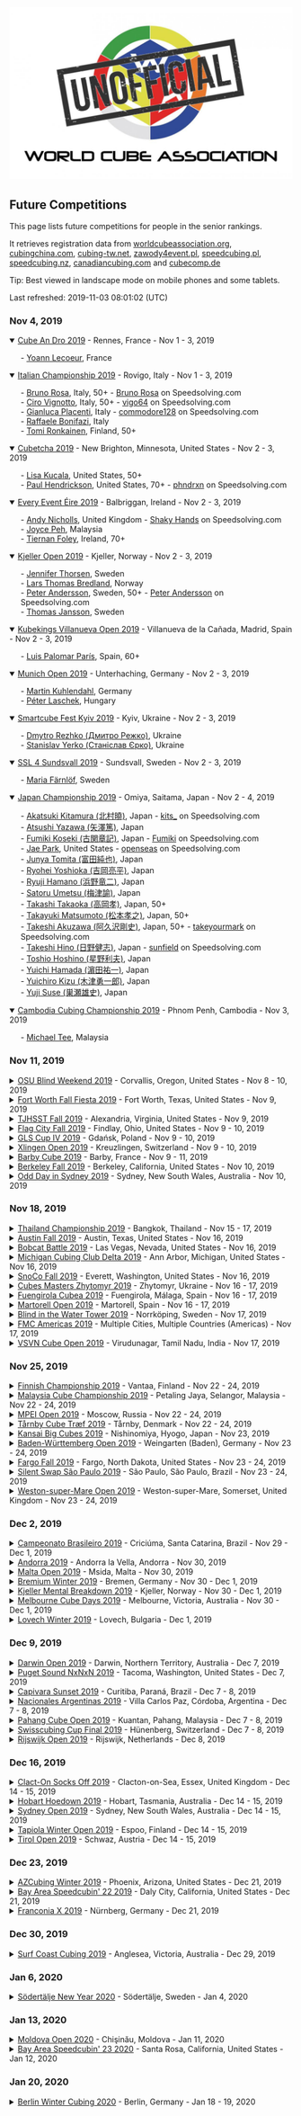 ![alt text](img/logo.jpg "logo")
## Future Competitions

This page lists future competitions for people in the senior rankings.

It retrieves registration data from [worldcubeassociation.org](https://www.worldcubeassociation.org/competitions), [cubingchina.com](https://cubingchina.com/competition), [cubing-tw.net](https://cubing-tw.net/event/), [zawody4event.pl](https://zawody4event.pl/#competitions), [speedcubing.pl](https://www.speedcubing.pl/), [speedcubing.nz](https://www.speedcubing.nz/), [canadiancubing.com](http://www.canadiancubing.com/Events) and [cubecomp.de](https://cubecomp.de/)

Tip: Best viewed in landscape mode on mobile phones and some tablets.

Last refreshed: 2019-11-03 08:01:02 (UTC)

<h3>Nov 4, 2019</h3>

<details open>
  <summary><a href="https://www.worldcubeassociation.org/competitions/CubeAnDro2019">Cube An Dro 2019</a> - Rennes, France - Nov 1 - 3, 2019</summary>
  <p style="margin-left: 20px">
    - <a href="https://www.worldcubeassociation.org/persons/2016LECO01">Yoann Lecoeur</a>, France
  </p>
</details>

<details open>
  <summary><a href="https://www.worldcubeassociation.org/competitions/ItalianChampionship2019">Italian Championship 2019</a> - Rovigo, Italy - Nov 1 - 3, 2019</summary>
  <p style="margin-left: 20px">
    - <a href="https://www.worldcubeassociation.org/persons/2017ROSA09">Bruno Rosa</a>, Italy, 50+ - <a href="https://www.speedsolving.com/members/bruno-rosa.42512">Bruno Rosa</a> on Speedsolving.com<br/>
    - <a href="https://www.worldcubeassociation.org/persons/2014VIGN02">Ciro Vignotto</a>, Italy, 50+ - <a href="https://www.speedsolving.com/members/vigo64.23797">vigo64</a> on Speedsolving.com<br/>
    - <a href="https://www.worldcubeassociation.org/persons/2012PLAC01">Gianluca Placenti</a>, Italy - <a href="https://www.speedsolving.com/members/commodore128.18054">commodore128</a> on Speedsolving.com<br/>
    - <a href="https://www.worldcubeassociation.org/persons/2017BONI01">Raffaele Bonifazi</a>, Italy<br/>
    - <a href="https://www.worldcubeassociation.org/persons/2012RONK01">Tomi Ronkainen</a>, Finland, 50+
  </p>
</details>

<details open>
  <summary><a href="https://www.worldcubeassociation.org/competitions/Cubetcha2019">Cubetcha 2019</a> - New Brighton, Minnesota, United States - Nov 2 - 3, 2019</summary>
  <p style="margin-left: 20px">
    - <a href="https://www.worldcubeassociation.org/persons/2019KUCA01">Lisa Kucala</a>, United States, 50+<br/>
    - <a href="https://www.worldcubeassociation.org/persons/2009HEND01">Paul Hendrickson</a>, United States, 70+ - <a href="https://www.speedsolving.com/members/phndrxn.4384">phndrxn</a> on Speedsolving.com
  </p>
</details>

<details open>
  <summary><a href="https://www.worldcubeassociation.org/competitions/EveryEventEire2019">Every Event Éire 2019</a> - Balbriggan, Ireland - Nov 2 - 3, 2019</summary>
  <p style="margin-left: 20px">
    - <a href="https://www.worldcubeassociation.org/persons/2015NICH04">Andy Nicholls</a>, United Kingdom - <a href="https://www.speedsolving.com/members/shaky-hands.32568">Shaky Hands</a> on Speedsolving.com<br/>
    - <a href="https://www.worldcubeassociation.org/persons/2017PEHJ01">Joyce Peh</a>, Malaysia<br/>
    - <a href="https://www.worldcubeassociation.org/persons/2018FOLE03">Tiernan Foley</a>, Ireland, 70+
  </p>
</details>

<details open>
  <summary><a href="https://www.worldcubeassociation.org/competitions/KjellerOpen2019">Kjeller Open 2019</a> - Kjeller, Norway - Nov 2 - 3, 2019</summary>
  <p style="margin-left: 20px">
    - <a href="https://www.worldcubeassociation.org/persons/2017THOR05">Jennifer Thorsen</a>, Sweden<br/>
    - <a href="https://www.worldcubeassociation.org/persons/2014BRED01">Lars Thomas Bredland</a>, Norway<br/>
    - <a href="https://www.worldcubeassociation.org/persons/2013ANDE01">Peter Andersson</a>, Sweden, 50+ - <a href="https://www.speedsolving.com/members/peter-andersson.21285">Peter Andersson</a> on Speedsolving.com<br/>
    - <a href="https://www.worldcubeassociation.org/persons/2017JANS02">Thomas Jansson</a>, Sweden
  </p>
</details>

<details open>
  <summary><a href="https://www.worldcubeassociation.org/competitions/KubekingsVillanuevaOpen2019">Kubekings Villanueva Open 2019</a> - Villanueva de la Cañada, Madrid, Spain - Nov 2 - 3, 2019</summary>
  <p style="margin-left: 20px">
    - <a href="https://www.worldcubeassociation.org/persons/2018PARI11">Luis Palomar París</a>, Spain, 60+
  </p>
</details>

<details open>
  <summary><a href="https://www.worldcubeassociation.org/competitions/MunichOpen2019">Munich Open 2019</a> - Unterhaching, Germany - Nov 2 - 3, 2019</summary>
  <p style="margin-left: 20px">
    - <a href="https://www.worldcubeassociation.org/persons/2016KUHL01">Martin Kuhlendahl</a>, Germany<br/>
    - <a href="https://www.worldcubeassociation.org/persons/2016LASC01">Péter Laschek</a>, Hungary
  </p>
</details>

<details open>
  <summary><a href="https://www.worldcubeassociation.org/competitions/SmartcubeFestKyiv2019">Smartcube Fest Kyiv 2019</a> - Kyiv, Ukraine - Nov 2 - 3, 2019</summary>
  <p style="margin-left: 20px">
    - <a href="https://www.worldcubeassociation.org/persons/2017REZH01">Dmytro Rezhko (Дмитро Режко)</a>, Ukraine<br/>
    - <a href="https://www.worldcubeassociation.org/persons/2011YERK01">Stanislav Yerko (Станіслав Єрко)</a>, Ukraine
  </p>
</details>

<details open>
  <summary><a href="https://www.worldcubeassociation.org/competitions/SSL4Sundsvall2019">SSL 4 Sundsvall 2019</a> - Sundsvall, Sweden - Nov 2 - 3, 2019</summary>
  <p style="margin-left: 20px">
    - <a href="https://www.worldcubeassociation.org/persons/2017FARN02">Maria Färnlöf</a>, Sweden
  </p>
</details>

<details open>
  <summary><a href="https://www.worldcubeassociation.org/competitions/JapanChampionship2019">Japan Championship 2019</a> -  Omiya, Saitama, Japan - Nov 2 - 4, 2019</summary>
  <p style="margin-left: 20px">
    - <a href="https://www.worldcubeassociation.org/persons/2017KITA01">Akatsuki Kitamura (北村曉)</a>, Japan - <a href="https://www.speedsolving.com/members/kits_.50452">kits_</a> on Speedsolving.com<br/>
    - <a href="https://www.worldcubeassociation.org/persons/2005YAZA01">Atsushi Yazawa (矢澤篤)</a>, Japan<br/>
    - <a href="https://www.worldcubeassociation.org/persons/2005KOSE01">Fumiki Koseki (古関章記)</a>, Japan - <a href="https://www.speedsolving.com/members/fumiki.5263">Fumiki</a> on Speedsolving.com<br/>
    - <a href="https://www.worldcubeassociation.org/persons/2015PARK24">Jae Park</a>, United States - <a href="https://www.speedsolving.com/members/openseas.32143">openseas</a> on Speedsolving.com<br/>
    - <a href="https://www.worldcubeassociation.org/persons/2005TOMI01">Junya Tomita (富田純也)</a>, Japan<br/>
    - <a href="https://www.worldcubeassociation.org/persons/2011YOSH01">Ryohei Yoshioka (吉岡亮平)</a>, Japan<br/>
    - <a href="https://www.worldcubeassociation.org/persons/2010HAMA03">Ryuji Hamano (浜野竜二)</a>, Japan<br/>
    - <a href="https://www.worldcubeassociation.org/persons/2016UMET02">Satoru Umetsu (梅津諭)</a>, Japan<br/>
    - <a href="https://www.worldcubeassociation.org/persons/2017TAKA02">Takashi Takaoka (高岡孝)</a>, Japan, 50+<br/>
    - <a href="https://www.worldcubeassociation.org/persons/2008MATS04">Takayuki Matsumoto (松本孝之)</a>, Japan, 50+<br/>
    - <a href="https://www.worldcubeassociation.org/persons/2005AKUZ01">Takeshi Akuzawa (阿久沢剛史)</a>, Japan, 50+ - <a href="https://www.speedsolving.com/members/takeyourmark.1407">takeyourmark</a> on Speedsolving.com<br/>
    - <a href="https://www.worldcubeassociation.org/persons/2012HINO01">Takeshi Hino (日野健志)</a>, Japan - <a href="https://www.speedsolving.com/members/sunfield.26577">sunfield</a> on Speedsolving.com<br/>
    - <a href="https://www.worldcubeassociation.org/persons/2018HOSH02">Toshio Hoshino (星野利夫)</a>, Japan<br/>
    - <a href="https://www.worldcubeassociation.org/persons/2012HAMA02">Yuichi Hamada (濵田祐一)</a>, Japan<br/>
    - <a href="https://www.worldcubeassociation.org/persons/2014KIZU01">Yuichiro Kizu (木津勇一郎)</a>, Japan<br/>
    - <a href="https://www.worldcubeassociation.org/persons/2005SUSE01">Yuji Suse (巣瀬雄史)</a>, Japan
  </p>
</details>

<details open>
  <summary><a href="https://www.worldcubeassociation.org/competitions/CambodiaCubingChampionship2019">Cambodia Cubing Championship 2019</a> - Phnom Penh, Cambodia - Nov 3, 2019</summary>
  <p style="margin-left: 20px">
    - <a href="https://www.worldcubeassociation.org/persons/2018TEEM01">Michael Tee</a>, Malaysia
  </p>
</details>

<h3>Nov 11, 2019</h3>

<details>
  <summary><a href="https://www.worldcubeassociation.org/competitions/OSUBlindWeekend2019">OSU Blind Weekend 2019</a> - Corvallis, Oregon, United States - Nov 8 - 10, 2019</summary>
  <p style="margin-left: 20px">
    - <a href="https://www.worldcubeassociation.org/persons/2017LAWR04">Timothy Lawrance</a>, South Africa - <a href="https://www.speedsolving.com/members/theos.37899">theos</a> on Speedsolving.com
  </p>
</details>

<details>
  <summary><a href="https://www.worldcubeassociation.org/competitions/FortWorthFallFiesta2019">Fort Worth Fall Fiesta 2019</a> - Fort Worth, Texas, United States - Nov 9, 2019</summary>
  <p style="margin-left: 20px">
    - <a href="https://www.worldcubeassociation.org/persons/2015PARK24">Jae Park</a>, United States - <a href="https://www.speedsolving.com/members/openseas.32143">openseas</a> on Speedsolving.com<br/>
    - <a href="https://www.worldcubeassociation.org/persons/2016GREE02">Jason Green</a>, United States - <a href="https://www.speedsolving.com/members/jason-green.31284">Jason Green</a> on Speedsolving.com
  </p>
</details>

<details>
  <summary><a href="https://www.worldcubeassociation.org/competitions/TJHSSTFall2019">TJHSST Fall 2019</a> - Alexandria, Virginia, United States - Nov 9, 2019</summary>
  <p style="margin-left: 20px">
    - <a href="https://www.worldcubeassociation.org/persons/2016DUEH02">Jeremy Duehring</a>, United States - <a href="https://www.speedsolving.com/members/spartansailor.36397">SpartanSailor</a> on Speedsolving.com
  </p>
</details>

<details>
  <summary><a href="https://www.worldcubeassociation.org/competitions/FlagCityFall2019">Flag City Fall 2019</a> - Findlay, Ohio, United States - Nov 9 - 10, 2019</summary>
  <p style="margin-left: 20px">
    - <a href="https://www.worldcubeassociation.org/persons/2019FRAT01">Ed Frato-Sweeney</a>, United States, 50+<br/>
    - <a href="https://www.worldcubeassociation.org/persons/2019GOFF01">Roger L. Goff</a>, United States, 60+<br/>
    - <a href="https://www.worldcubeassociation.org/persons/2019KOLC04">Wally Kolcz</a>, United States
  </p>
</details>

<details>
  <summary><a href="https://www.worldcubeassociation.org/competitions/GLSCupIV2019">GLS Cup IV 2019</a> - Gdańsk, Poland - Nov 9 - 10, 2019</summary>
  <p style="margin-left: 20px">
    - <a href="https://www.worldcubeassociation.org/persons/2011ZAKR01">Ernest Zakrzewski</a>, Poland<br/>
    - <a href="https://www.worldcubeassociation.org/persons/2014PACE01">Grzegorz Pacewicz</a>, Poland - <a href="https://www.speedsolving.com/members/h2f.22236">h2f</a> on Speedsolving.com<br/>
    - <a href="https://www.worldcubeassociation.org/persons/2018DUBI04">Joanna Dubicka</a>, Poland
  </p>
</details>

<details>
  <summary><a href="https://www.worldcubeassociation.org/competitions/XlingenOpen2019">Xlingen Open 2019</a> - Kreuzlingen, Switzerland - Nov 9 - 10, 2019</summary>
  <p style="margin-left: 20px">
    - <a href="https://www.worldcubeassociation.org/persons/2018DITT03">Thomas Ditton</a>, Switzerland
  </p>
</details>

<details>
  <summary><a href="https://www.worldcubeassociation.org/competitions/BarbyCube2019">Barby Cube 2019</a> - Barby, France - Nov 9 - 11, 2019</summary>
  <p style="margin-left: 20px">
    - <a href="https://www.worldcubeassociation.org/persons/2015REYN07">Laurent Reynaud</a>, France, 50+<br/>
    - <a href="https://www.worldcubeassociation.org/persons/2011LUCI01">Philippe Lucien</a>, France
  </p>
</details>

<details>
  <summary><a href="https://www.worldcubeassociation.org/competitions/BerkeleyFall2019">Berkeley Fall 2019</a> - Berkeley, California, United States - Nov 10, 2019</summary>
  <p style="margin-left: 20px">
    - <a href="https://www.worldcubeassociation.org/persons/2017BAIR03">Michael Bairdsmith</a>, United States
  </p>
</details>

<details>
  <summary><a href="https://www.worldcubeassociation.org/competitions/OddDayinSydney2019">Odd Day in Sydney 2019</a> - Sydney, New South Wales, Australia - Nov 10, 2019</summary>
  <p style="margin-left: 20px">
    - <a href="https://www.worldcubeassociation.org/persons/2014ROCH07">David Roche</a>, Australia<br/>
    - <a href="https://www.worldcubeassociation.org/persons/2018COOK04">John Cook</a>, Australia, 50+<br/>
    - <a href="https://www.worldcubeassociation.org/persons/2017GEES01">Paul N. van de Geest</a>, United Kingdom
  </p>
</details>

<h3>Nov 18, 2019</h3>

<details>
  <summary><a href="https://www.worldcubeassociation.org/competitions/ThailandChampionship2019">Thailand Championship 2019</a> - Bangkok, Thailand - Nov 15 - 17, 2019</summary>
  <p style="margin-left: 20px">
    - <a href="https://www.worldcubeassociation.org/persons/2017PEHJ01">Joyce Peh</a>, Malaysia<br/>
    - <a href="https://www.worldcubeassociation.org/persons/2019CHIE01">Siwasan Chiewpimolporn (ศิวสรรค์ เชี่ยวพิมลพร)</a>, Thailand - <a href="https://www.speedsolving.com/members/mcmlxx.30699">MCMLXX</a> on Speedsolving.com<br/>
    - <a href="https://www.worldcubeassociation.org/persons/2014KIZU01">Yuichiro Kizu (木津勇一郎)</a>, Japan
  </p>
</details>

<details>
  <summary><a href="https://www.worldcubeassociation.org/competitions/AustinFall2019">Austin Fall 2019</a> - Austin, Texas, United States - Nov 16, 2019</summary>
  <p style="margin-left: 20px">
    - <a href="https://www.worldcubeassociation.org/persons/2015PARK24">Jae Park</a>, United States - <a href="https://www.speedsolving.com/members/openseas.32143">openseas</a> on Speedsolving.com
  </p>
</details>

<details>
  <summary><a href="https://www.worldcubeassociation.org/competitions/BobcatBattle2019">Bobcat Battle 2019</a> - Las Vegas, Nevada, United States - Nov 16, 2019</summary>
  <p style="margin-left: 20px">
    - <a href="https://www.worldcubeassociation.org/persons/2018TURN03">Dan Turner</a>, United States
  </p>
</details>

<details>
  <summary><a href="https://www.worldcubeassociation.org/competitions/MichiganCubingClubDelta2019">Michigan Cubing Club Delta 2019</a> - Ann Arbor, Michigan, United States - Nov 16, 2019</summary>
  <p style="margin-left: 20px">
    - <a href="https://www.worldcubeassociation.org/persons/2019KOLC04">Wally Kolcz</a>, United States
  </p>
</details>

<details>
  <summary><a href="https://www.worldcubeassociation.org/competitions/SnoCoFall2019">SnoCo Fall 2019</a> - Everett, Washington, United States - Nov 16, 2019</summary>
  <p style="margin-left: 20px">
    - <a href="https://www.worldcubeassociation.org/persons/2018FENI01">Ashley Feniello</a>, United States<br/>
    - <a href="https://www.worldcubeassociation.org/persons/2017TABA02">Chris Tabar</a>, United States<br/>
    - <a href="https://www.worldcubeassociation.org/persons/2017BROW09">David Brown</a>, United States, 50+<br/>
    - <a href="https://www.worldcubeassociation.org/persons/2018PRAT13">James Pratt</a>, United Kingdom - <a href="https://www.speedsolving.com/members/soyale.47560">Soyale</a> on Speedsolving.com<br/>
    - <a href="https://www.worldcubeassociation.org/persons/2019BLAC02">Jason Black</a>, United States<br/>
    - <a href="https://www.worldcubeassociation.org/persons/2015HUNT01">Ken Hunt</a>, United States - <a href="https://www.speedsolving.com/members/atouchofgeek.27062">atouchofgeek</a> on Speedsolving.com
  </p>
</details>

<details>
  <summary><a href="https://www.worldcubeassociation.org/competitions/CubesMastersZhytomyr2019">Cubes Masters Zhytomyr 2019</a> - Zhytomyr, Ukraine - Nov 16 - 17, 2019</summary>
  <p style="margin-left: 20px">
    - <a href="https://www.worldcubeassociation.org/persons/2017REZH01">Dmytro Rezhko (Дмитро Режко)</a>, Ukraine
  </p>
</details>

<details>
  <summary><a href="https://www.worldcubeassociation.org/competitions/FuengirolaCubea2019">Fuengirola Cubea 2019</a> - Fuengirola, Málaga, Spain - Nov 16 - 17, 2019</summary>
  <p style="margin-left: 20px">
    - <a href="https://www.worldcubeassociation.org/persons/2016GILJ03">Jesús Bastida Gil</a>, Spain<br/>
    - <a href="https://www.worldcubeassociation.org/persons/2015LOPE29">José Luis Molina López</a>, Spain<br/>
    - <a href="https://www.worldcubeassociation.org/persons/2018MORE06">Álvaro García Moreau</a>, Spain
  </p>
</details>

<details>
  <summary><a href="https://www.worldcubeassociation.org/competitions/MartorellOpen2019">Martorell Open 2019</a> - Martorell, Spain - Nov 16 - 17, 2019</summary>
  <p style="margin-left: 20px">
    - <a href="https://www.worldcubeassociation.org/persons/2009TIRA01">Javier Tirado Ortiz</a>, Spain - <a href="https://www.speedsolving.com/members/superti.5804">superti</a> on Speedsolving.com<br/>
    - <a href="https://www.worldcubeassociation.org/persons/2016BORR02">Jordi Borrell</a>, Spain<br/>
    - <a href="https://www.worldcubeassociation.org/persons/2018PARI11">Luis Palomar París</a>, Spain, 60+
  </p>
</details>

<details>
  <summary><a href="https://www.worldcubeassociation.org/competitions/BlindintheWaterTower2019">Blind in the Water Tower 2019</a> - Norrköping, Sweden - Nov 17, 2019</summary>
  <p style="margin-left: 20px">
    - <a href="https://www.worldcubeassociation.org/persons/2008BERG04">Mats Bergsten</a>, Sweden, 60+ - <a href="https://www.speedsolving.com/members/matsbergsten.1760">MatsBergsten</a> on Speedsolving.com
  </p>
</details>

<details>
  <summary><a href="https://www.worldcubeassociation.org/competitions/FMCAmericas2019">FMC Americas 2019</a> - Multiple Cities, Multiple Countries (Americas) - Nov 17, 2019</summary>
  <p style="margin-left: 20px">
    - <a href="https://www.worldcubeassociation.org/persons/2017NOVA05">João Luiz Melo Novaes</a>, Brazil
  </p>
</details>

<details>
  <summary><a href="https://www.worldcubeassociation.org/competitions/VSVNCubeOpen2019">VSVN Cube Open 2019</a> - Virudunagar, Tamil Nadu, India - Nov 17, 2019</summary>
  <p style="margin-left: 20px">
    - <a href="https://www.worldcubeassociation.org/persons/2018NATH03">Senthil Nathan</a>, India<br/>
    - <a href="https://www.worldcubeassociation.org/persons/2017MARI16">Uma Marieswaran</a>, India<br/>
    - <a href="https://www.worldcubeassociation.org/persons/2016MUTH05">Vani Muthukrishnan</a>, India
  </p>
</details>

<h3>Nov 25, 2019</h3>

<details>
  <summary><a href="https://www.worldcubeassociation.org/competitions/FinnishChampionship2019">Finnish Championship 2019</a> - Vantaa, Finland - Nov 22 - 24, 2019</summary>
  <p style="margin-left: 20px">
    - <a href="https://www.worldcubeassociation.org/persons/2012RONK01">Tomi Ronkainen</a>, Finland, 50+
  </p>
</details>

<details>
  <summary><a href="https://www.worldcubeassociation.org/competitions/MalaysiaCubeChampionship2019">Malaysia Cube Championship 2019</a> - Petaling Jaya, Selangor, Malaysia - Nov 22 - 24, 2019</summary>
  <p style="margin-left: 20px">
    - <a href="https://www.worldcubeassociation.org/persons/2017PEHJ01">Joyce Peh</a>, Malaysia<br/>
    - <a href="https://www.worldcubeassociation.org/persons/2010WENS01">Siew Hann Wen (蕭漢文)</a>, Malaysia<br/>
    - <a href="https://www.worldcubeassociation.org/persons/2010SOHT01">Tiffany Soh (蘇明珠)</a>, Malaysia
  </p>
</details>

<details>
  <summary><a href="https://www.worldcubeassociation.org/competitions/MPEIOpen2019">MPEI Open 2019</a> - Moscow, Russia - Nov 22 - 24, 2019</summary>
  <p style="margin-left: 20px">
    - <a href="https://www.worldcubeassociation.org/persons/2017KOST06">Roman Kostyukov</a>, Russia<br/>
    - <a href="https://www.worldcubeassociation.org/persons/2010STAS01">Vasily Stasyev</a>, Russia
  </p>
</details>

<details>
  <summary><a href="https://www.worldcubeassociation.org/competitions/TarnbyCubeTraef2019">Tårnby Cube Træf 2019</a> - Tårnby, Denmark - Nov 22 - 24, 2019</summary>
  <p style="margin-left: 20px">
    - <a href="https://www.worldcubeassociation.org/persons/2017ASMU01">Thor Muto Asmund</a>, Denmark
  </p>
</details>

<details>
  <summary><a href="https://www.worldcubeassociation.org/competitions/KansaiBigCubes2019">Kansai Big Cubes 2019</a> - Nishinomiya, Hyogo, Japan - Nov 23, 2019</summary>
  <p style="margin-left: 20px">
    - <a href="https://www.worldcubeassociation.org/persons/2005KOSE01">Fumiki Koseki (古関章記)</a>, Japan - <a href="https://www.speedsolving.com/members/fumiki.5263">Fumiki</a> on Speedsolving.com
  </p>
</details>

<details>
  <summary><a href="https://www.worldcubeassociation.org/competitions/BadenWurttembergOpen2019">Baden-Württemberg Open 2019</a> - Weingarten (Baden), Germany - Nov 23 - 24, 2019</summary>
  <p style="margin-left: 20px">
    - <a href="https://www.worldcubeassociation.org/persons/2009ZBIE01">Heike Zbierski</a>, Germany<br/>
    - <a href="https://www.worldcubeassociation.org/persons/2018SCHU17">Thomas Schukraft</a>, Germany
  </p>
</details>

<details>
  <summary><a href="https://www.worldcubeassociation.org/competitions/FargoFall2019">Fargo Fall 2019</a> - Fargo, North Dakota, United States - Nov 23 - 24, 2019</summary>
  <p style="margin-left: 20px">
    - <a href="https://www.worldcubeassociation.org/persons/2019KUCA01">Lisa Kucala</a>, United States, 50+
  </p>
</details>

<details>
  <summary><a href="https://www.worldcubeassociation.org/competitions/SilentSwapSaoPaulo2019">Silent Swap São Paulo 2019</a> - São Paulo, São Paulo, Brazil - Nov 23 - 24, 2019</summary>
  <p style="margin-left: 20px">
    - <a href="https://www.worldcubeassociation.org/persons/2014RIEM01">Marius Rombout Ferreira van Riemsdijk</a>, Brazil - <a href="https://www.speedsolving.com/members/arbivara.28950">arbivara</a> on Speedsolving.com<br/>
    - <a href="https://www.worldcubeassociation.org/persons/2018SEMO01">Robinson Semolini</a>, Brazil
  </p>
</details>

<details>
  <summary><a href="https://www.worldcubeassociation.org/competitions/WestonsuperMareOpen2019">Weston-super-Mare Open 2019</a> - Weston-super-Mare, Somerset, United Kingdom - Nov 23 - 24, 2019</summary>
  <p style="margin-left: 20px">
    - <a href="https://www.worldcubeassociation.org/persons/2018CUME02">Aaron Jody Cumes</a>, United Kingdom<br/>
    - <a href="https://www.worldcubeassociation.org/persons/2015NICH04">Andy Nicholls</a>, United Kingdom - <a href="https://www.speedsolving.com/members/shaky-hands.32568">Shaky Hands</a> on Speedsolving.com<br/>
    - <a href="https://www.worldcubeassociation.org/persons/2011WRIG01">Chris Wright</a>, United Kingdom - <a href="https://www.speedsolving.com/members/selkie.11318">Selkie</a> on Speedsolving.com<br/>
    - <a href="https://www.worldcubeassociation.org/persons/2017HART06">Geoffrey Hartnell</a>, United Kingdom<br/>
    - <a href="https://www.worldcubeassociation.org/persons/2015ADAM03">Mark Adams</a>, United Kingdom - <a href="https://www.speedsolving.com/members/newtonbase.23375">newtonbase</a> on Speedsolving.com<br/>
    - <a href="https://www.worldcubeassociation.org/persons/2015RIVE05">Mark Rivers</a>, United Kingdom, 50+ - <a href="https://www.speedsolving.com/members/mark49152.18179">mark49152</a> on Speedsolving.com<br/>
    - <a href="https://www.worldcubeassociation.org/persons/2015GEOR02">Michael George</a>, United Kingdom - <a href="https://www.speedsolving.com/members/logiqx.17180">Logiqx</a> on Speedsolving.com<br/>
    - <a href="https://www.worldcubeassociation.org/persons/2018SALM01">Stuart Salmon</a>, United Kingdom
  </p>
</details>

<h3>Dec 2, 2019</h3>

<details>
  <summary><a href="https://www.worldcubeassociation.org/competitions/CampeonatoBrasileiro2019">Campeonato Brasileiro 2019</a> - Criciúma, Santa Catarina, Brazil - Nov 29 - Dec 1, 2019</summary>
  <p style="margin-left: 20px">
    - <a href="https://www.worldcubeassociation.org/persons/2016PINT04">Ana Lúcia Pintro</a>, Brazil<br/>
    - <a href="https://www.worldcubeassociation.org/persons/2014RIEM01">Marius Rombout Ferreira van Riemsdijk</a>, Brazil - <a href="https://www.speedsolving.com/members/arbivara.28950">arbivara</a> on Speedsolving.com
  </p>
</details>

<details>
  <summary><a href="https://www.worldcubeassociation.org/competitions/Andorra2019">Andorra 2019</a> - Andorra la Vella, Andorra - Nov 30, 2019</summary>
  <p style="margin-left: 20px">
    - <a href="https://www.worldcubeassociation.org/persons/2009TIRA01">Javier Tirado Ortiz</a>, Spain - <a href="https://www.speedsolving.com/members/superti.5804">superti</a> on Speedsolving.com
  </p>
</details>

<details>
  <summary><a href="https://www.worldcubeassociation.org/competitions/MaltaOpen2019">Malta Open 2019</a> - Msida, Malta - Nov 30, 2019</summary>
  <p style="margin-left: 20px">
    - <a href="https://www.worldcubeassociation.org/persons/2003BRUC01">Ron van Bruchem</a>, Netherlands, 50+ - <a href="https://www.speedsolving.com/members/ron.163">Ron</a> on Speedsolving.com
  </p>
</details>

<details>
  <summary><a href="https://www.worldcubeassociation.org/competitions/BremiumWinter2019">Bremium Winter 2019</a> - Bremen, Germany - Nov 30 - Dec 1, 2019</summary>
  <p style="margin-left: 20px">
    - <a href="https://www.worldcubeassociation.org/persons/2009ZBIE01">Heike Zbierski</a>, Germany
  </p>
</details>

<details>
  <summary><a href="https://www.worldcubeassociation.org/competitions/KjellerMentalBreakdown2019">Kjeller Mental Breakdown 2019</a> - Kjeller, Norway - Nov 30 - Dec 1, 2019</summary>
  <p style="margin-left: 20px">
    - <a href="https://www.worldcubeassociation.org/persons/2016AMBE02">Dieter Amberger</a>, Austria<br/>
    - <a href="https://www.worldcubeassociation.org/persons/2013ANDE01">Peter Andersson</a>, Sweden, 50+ - <a href="https://www.speedsolving.com/members/peter-andersson.21285">Peter Andersson</a> on Speedsolving.com
  </p>
</details>

<details>
  <summary><a href="https://www.worldcubeassociation.org/competitions/MelbourneCubeDays2019">Melbourne Cube Days 2019</a> - Melbourne, Victoria, Australia - Nov 30 - Dec 1, 2019</summary>
  <p style="margin-left: 20px">
    - <a href="https://www.worldcubeassociation.org/persons/2016ZEMD01">David Zemdegs</a>, Australia, 50+ - <a href="https://www.speedsolving.com/members/david-zemdegs.10014">David Zemdegs</a> on Speedsolving.com
  </p>
</details>

<details>
  <summary><a href="https://www.worldcubeassociation.org/competitions/LovechWinter2019">Lovech Winter 2019</a> - Lovech, Bulgaria - Dec 1, 2019</summary>
  <p style="margin-left: 20px">
    - <a href="https://www.worldcubeassociation.org/persons/2012PETR01">Nikolai Petrov</a>, Bulgaria - <a href="https://www.speedsolving.com/members/niki_petrov.1819">Niki_Petrov</a> on Speedsolving.com<br/>
    - <a href="https://www.worldcubeassociation.org/persons/2015DULE03">Tihomir Dulev</a>, Bulgaria
  </p>
</details>

<h3>Dec 9, 2019</h3>

<details>
  <summary><a href="https://www.worldcubeassociation.org/competitions/DarwinOpen2019">Darwin Open 2019</a> - Darwin, Northern Territory, Australia - Dec 7, 2019</summary>
  <p style="margin-left: 20px">
    - <a href="https://www.worldcubeassociation.org/persons/2017CHAR16">Mark Charlesworth</a>, Australia<br/>
    - <a href="https://www.worldcubeassociation.org/persons/2017GEES01">Paul N. van de Geest</a>, United Kingdom
  </p>
</details>

<details>
  <summary><a href="https://www.worldcubeassociation.org/competitions/PugetSoundNxNxN2019">Puget Sound NxNxN 2019</a> - Tacoma, Washington, United States - Dec 7, 2019</summary>
  <p style="margin-left: 20px">
    - <a href="https://www.worldcubeassociation.org/persons/2018FENI01">Ashley Feniello</a>, United States<br/>
    - <a href="https://www.worldcubeassociation.org/persons/2019BLAC02">Jason Black</a>, United States
  </p>
</details>

<details>
  <summary><a href="https://www.worldcubeassociation.org/competitions/CapivaraSunset2019">Capivara Sunset 2019</a> - Curitiba, Paraná, Brazil - Dec 7 - 8, 2019</summary>
  <p style="margin-left: 20px">
    - <a href="https://www.worldcubeassociation.org/persons/2017NOVA05">João Luiz Melo Novaes</a>, Brazil
  </p>
</details>

<details>
  <summary><a href="https://www.worldcubeassociation.org/competitions/NacionalesArgentinas2019">Nacionales Argentinas 2019</a> - Villa Carlos Paz, Córdoba, Argentina - Dec 7 - 8, 2019</summary>
  <p style="margin-left: 20px">
    - <a href="https://www.worldcubeassociation.org/persons/2017ROSS10">Javier Agustín Rossi</a>, Argentina, 50+
  </p>
</details>

<details>
  <summary><a href="https://www.worldcubeassociation.org/competitions/PahangCubeOpen2019">Pahang Cube Open 2019</a> - Kuantan, Pahang, Malaysia - Dec 7 - 8, 2019</summary>
  <p style="margin-left: 20px">
    - <a href="https://www.worldcubeassociation.org/persons/2010WENS01">Siew Hann Wen (蕭漢文)</a>, Malaysia<br/>
    - <a href="https://www.worldcubeassociation.org/persons/2010SOHT01">Tiffany Soh (蘇明珠)</a>, Malaysia
  </p>
</details>

<details>
  <summary><a href="https://www.worldcubeassociation.org/competitions/SwisscubingCupFinal2019">Swisscubing Cup Final 2019</a> - Hünenberg, Switzerland - Dec 7 - 8, 2019</summary>
  <p style="margin-left: 20px">
    - <a href="https://www.worldcubeassociation.org/persons/2015NICH04">Andy Nicholls</a>, United Kingdom - <a href="https://www.speedsolving.com/members/shaky-hands.32568">Shaky Hands</a> on Speedsolving.com<br/>
    - <a href="https://www.worldcubeassociation.org/persons/2018DITT03">Thomas Ditton</a>, Switzerland
  </p>
</details>

<details>
  <summary><a href="https://www.worldcubeassociation.org/competitions/RijswijkOpen2019">Rijswijk Open 2019</a> - Rijswijk, Netherlands - Dec 8, 2019</summary>
  <p style="margin-left: 20px">
    - <a href="https://www.worldcubeassociation.org/persons/2018BENN01">Hans Bennis</a>, Netherlands, 50+<br/>
    - <a href="https://www.worldcubeassociation.org/persons/2007OEYM01">Maria Oey</a>, Indonesia, 50+ - <a href="https://www.speedsolving.com/members/crazycubemom.492">Crazycubemom</a> on Speedsolving.com<br/>
    - <a href="https://www.worldcubeassociation.org/persons/2003BRUC01">Ron van Bruchem</a>, Netherlands, 50+ - <a href="https://www.speedsolving.com/members/ron.163">Ron</a> on Speedsolving.com<br/>
    - <a href="https://www.worldcubeassociation.org/persons/2019POLL04">Ruud Pollé</a>, Netherlands - <a href="https://www.speedsolving.com/members/absoruud.47329">AbsoRuud</a> on Speedsolving.com<br/>
    - <a href="https://www.worldcubeassociation.org/persons/2018GRAG01">Thorsten Gragert</a>, Netherlands<br/>
    - <a href="https://www.worldcubeassociation.org/persons/2003DENN01">Ton Dennenbroek</a>, Netherlands, 50+ - <a href="https://www.speedsolving.com/members/ton.630">Ton</a> on Speedsolving.com
  </p>
</details>

<h3>Dec 16, 2019</h3>

<details>
  <summary><a href="https://www.worldcubeassociation.org/competitions/ClactOnSocksOff2019">Clact-On Socks Off 2019</a> - Clacton-on-Sea, Essex, United Kingdom - Dec 14 - 15, 2019</summary>
  <p style="margin-left: 20px">
    - <a href="https://www.worldcubeassociation.org/persons/2015NICH04">Andy Nicholls</a>, United Kingdom - <a href="https://www.speedsolving.com/members/shaky-hands.32568">Shaky Hands</a> on Speedsolving.com<br/>
    - <a href="https://www.worldcubeassociation.org/persons/2013COPP01">Ben Coppin</a>, United Kingdom - <a href="https://www.speedsolving.com/members/bubbagrub.22061">bubbagrub</a> on Speedsolving.com<br/>
    - <a href="https://www.worldcubeassociation.org/persons/2016AMBE02">Dieter Amberger</a>, Austria<br/>
    - <a href="https://www.worldcubeassociation.org/persons/2018SANG01">Erik Tjong Kim Sang</a>, Netherlands, 50+<br/>
    - <a href="https://www.worldcubeassociation.org/persons/2015RIVE05">Mark Rivers</a>, United Kingdom, 50+ - <a href="https://www.speedsolving.com/members/mark49152.18179">mark49152</a> on Speedsolving.com
  </p>
</details>

<details>
  <summary><a href="https://www.worldcubeassociation.org/competitions/HobartHoedown2019">Hobart Hoedown 2019</a> - Hobart, Tasmania, Australia - Dec 14 - 15, 2019</summary>
  <p style="margin-left: 20px">
    - <a href="https://www.worldcubeassociation.org/persons/2019ROCH03">Anthony Rochester</a>, Australia<br/>
    - <a href="https://www.worldcubeassociation.org/persons/2016BREW04">Michelle Brewster</a>, Australia
  </p>
</details>

<details>
  <summary><a href="https://www.worldcubeassociation.org/competitions/SydneyOpen2019">Sydney Open 2019</a> - Sydney, New South Wales, Australia - Dec 14 - 15, 2019</summary>
  <p style="margin-left: 20px">
    - <a href="https://www.worldcubeassociation.org/persons/2019MCDO05">Brett A. McDonald</a>, Australia<br/>
    - <a href="https://www.worldcubeassociation.org/persons/2014ROCH07">David Roche</a>, Australia<br/>
    - <a href="https://www.worldcubeassociation.org/persons/2018COOK04">John Cook</a>, Australia, 50+<br/>
    - <a href="https://www.worldcubeassociation.org/persons/2017GEES01">Paul N. van de Geest</a>, United Kingdom
  </p>
</details>

<details>
  <summary><a href="https://www.worldcubeassociation.org/competitions/TapiolaWinterOpen2019">Tapiola Winter Open 2019</a> - Espoo, Finland - Dec 14 - 15, 2019</summary>
  <p style="margin-left: 20px">
    - <a href="https://www.worldcubeassociation.org/persons/2012RONK01">Tomi Ronkainen</a>, Finland, 50+
  </p>
</details>

<details>
  <summary><a href="https://www.worldcubeassociation.org/competitions/TirolOpen2019">Tirol Open 2019</a> - Schwaz, Austria - Dec 14 - 15, 2019</summary>
  <p style="margin-left: 20px">
    - <a href="https://www.worldcubeassociation.org/persons/2006PIRZ01">Markus Pirzer</a>, Germany<br/>
    - <a href="https://www.worldcubeassociation.org/persons/2016LASC01">Péter Laschek</a>, Hungary
  </p>
</details>

<h3>Dec 23, 2019</h3>

<details>
  <summary><a href="https://www.worldcubeassociation.org/competitions/AZCubingWinter2019">AZCubing Winter 2019</a> - Phoenix, Arizona, United States - Dec 21, 2019</summary>
  <p style="margin-left: 20px">
    - <a href="https://www.worldcubeassociation.org/persons/2014DECO01">Mike DeCock</a>, United States - <a href="https://www.speedsolving.com/members/evilgnome6.25692">EvilGnome6</a> on Speedsolving.com<br/>
    - <a href="https://www.worldcubeassociation.org/persons/2015REYE08">Rafael Reyes</a>, United States
  </p>
</details>

<details>
  <summary><a href="https://www.worldcubeassociation.org/competitions/BayAreaSpeedcubin222019">Bay Area Speedcubin' 22 2019</a> - Daly City, California, United States - Dec 21, 2019</summary>
  <p style="margin-left: 20px">
    - <a href="https://www.worldcubeassociation.org/persons/2012LUKE01">Kenneth Lu</a>, United States - <a href="https://www.speedsolving.com/members/toastyken.17487">ToastyKen</a> on Speedsolving.com
  </p>
</details>

<details>
  <summary><a href="https://www.worldcubeassociation.org/competitions/FranconiaX2019">Franconia X 2019</a> - Nürnberg, Germany - Dec 21, 2019</summary>
  <p style="margin-left: 20px">
    - <a href="https://www.worldcubeassociation.org/persons/2010HEIL02">Helmut Heilig</a>, Germany - <a href="https://www.speedsolving.com/members/realcube.10981">realcube</a> on Speedsolving.com<br/>
    - <a href="https://www.worldcubeassociation.org/persons/2018SCHU17">Thomas Schukraft</a>, Germany
  </p>
</details>

<h3>Dec 30, 2019</h3>

<details>
  <summary><a href="https://www.worldcubeassociation.org/competitions/SurfCoastCubing2019">Surf Coast Cubing 2019</a> - Anglesea, Victoria, Australia - Dec 29, 2019</summary>
  <p style="margin-left: 20px">
    - <a href="https://www.worldcubeassociation.org/persons/2016ZEMD01">David Zemdegs</a>, Australia, 50+ - <a href="https://www.speedsolving.com/members/david-zemdegs.10014">David Zemdegs</a> on Speedsolving.com<br/>
    - <a href="https://www.worldcubeassociation.org/persons/2018COOK04">John Cook</a>, Australia, 50+
  </p>
</details>

<h3>Jan 6, 2020</h3>

<details>
  <summary><a href="https://www.worldcubeassociation.org/competitions/SodertaljeNewYear2020">Södertälje New Year 2020</a> - Södertälje, Sweden - Jan 4, 2020</summary>
  <p style="margin-left: 20px">
    - <a href="https://www.worldcubeassociation.org/persons/2008BERG04">Mats Bergsten</a>, Sweden, 60+ - <a href="https://www.speedsolving.com/members/matsbergsten.1760">MatsBergsten</a> on Speedsolving.com
  </p>
</details>

<h3>Jan 13, 2020</h3>

<details>
  <summary><a href="https://www.worldcubeassociation.org/competitions/MoldovaOpen2020">Moldova Open 2020</a> - Chişinău, Moldova - Jan 11, 2020</summary>
  <p style="margin-left: 20px">
    - <a href="https://www.worldcubeassociation.org/persons/2003BRUC01">Ron van Bruchem</a>, Netherlands, 50+ - <a href="https://www.speedsolving.com/members/ron.163">Ron</a> on Speedsolving.com
  </p>
</details>

<details>
  <summary><a href="https://www.worldcubeassociation.org/competitions/BayAreaSpeedcubin232020">Bay Area Speedcubin' 23 2020</a> - Santa Rosa, California, United States - Jan 12, 2020</summary>
  <p style="margin-left: 20px">
    - <a href="https://www.worldcubeassociation.org/persons/2017BAIR03">Michael Bairdsmith</a>, United States
  </p>
</details>

<h3>Jan 20, 2020</h3>

<details>
  <summary><a href="https://www.worldcubeassociation.org/competitions/BerlinWinterCubing2020">Berlin Winter Cubing 2020</a> - Berlin, Germany - Jan 18 - 19, 2020</summary>
  <p style="margin-left: 20px">
    - <a href="https://www.worldcubeassociation.org/persons/2009ZBIE01">Heike Zbierski</a>, Germany<br/>
    - <a href="https://www.worldcubeassociation.org/persons/2006PIRZ01">Markus Pirzer</a>, Germany<br/>
    - <a href="https://www.worldcubeassociation.org/persons/2011BOIS01">Thierry Boisivon</a>, France
  </p>
</details>

